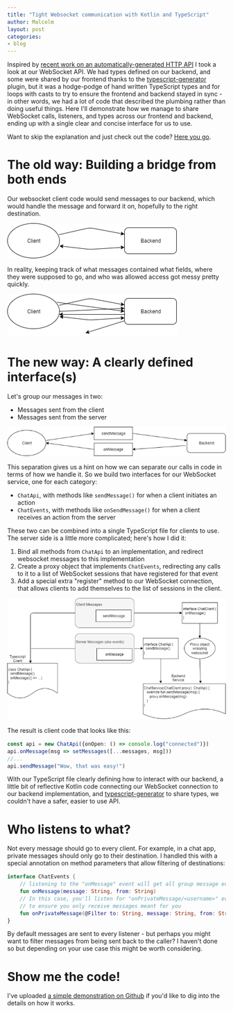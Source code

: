 ```yaml
---
title: "Tight Websocket communication with Kotlin and TypeScript"
author: Malcolm
layout: post
categories:
- blog
---
```


Inspired by
[recent work on an automatically-generated HTTP API](/blog/2022/07/30/hand-rolled-api-generator.html)
I took a look at our WebSocket API. We had types defined on our backend, and some were
shared by our frontend thanks to the [typescript-generator](https://github.com/vojtechhabarta/typescript-generator)
plugin, but it was a hodge-podge of hand written TypeScript types and for loops with casts
to try to ensure the frontend and backend stayed in sync - in other words,
we had a lot of code that described the plumbing rather than doing useful things.
Here I'll demonstrate how we manage to share WebSocket calls, listeners, and types across our frontend
and backend, ending up with a single clear and concise interface for us to use. 

Want to skip the explanation and just check out the code?
[Here you go](https://github.com/crummy/kotlin-typescript-websocket-api).

# The old way: Building a bridge from both ends

Our websocket client code would send messages to our backend, which would
handle the message and forward it on, hopefully to the right destination.

![Websocket communication... in theory.](assets/simple.png)

In reality, keeping track of what messages contained what fields,
where they were supposed to go, and who was allowed access got messy pretty
quickly.

![Websocket communication in reality](assets/messy.png)

# The new way: A clearly defined interface(s)

Let's group our messages in two: 

* Messages sent from the client
* Messages sent from the server

![Separating WebSockets into two groups](assets/interface.png)

This separation gives us a hint on how we can separate our calls
in code in terms of how we handle it. So we build two interfaces for
our WebSocket service, one for each category:

* `ChatApi`, with methods like `sendMessage()` for when a client
initiates an action
* `ChatEvents`, with methods like `onSendMessage()` for when a client
receives an action from the server

These two can be combined into a single TypeScript file for clients
to use. The server side is a little more complicated; here's how I did
it:

1. Bind all methods from `ChatApi` to an implementation, and 
redirect websocket messages to this implementation
2. Create a proxy object that implements `ChatEvents`, redirecting
any calls to it to a list of WebSocket sessions that have
registered for that event
3. Add a special extra "register" method to our WebSocket connection,
that allows clients to add themselves to the list of sessions 
in the client.

![The TypeScript and backend integration](assets/websockets.png)

The result is client code that looks like this:

```typescript
const api = new ChatApi({onOpen: () => console.log("connected")})
api.onMessage(msg => setMessages([...messages, msg]))
//...
api.sendMessage("Wow, that was easy!")
```

With our TypeScript file clearly defining how to interact with
our backend, a little bit of reflective Kotlin code connecting
our WebSocket connection to our backend implementation, and
[typescript-generator](https://github.com/vojtechhabarta/typescript-generator)
to share types, we couldn't have a safer, easier to use API.

# Who listens to what?

Not every message should go to every client. For example, in a chat
app, private messages should only go to their destination. I handled this
with a special annotation on method parameters that allow filtering
of destinations:

```kotlin
interface ChatEvents {
    // listening to the "onMessage" event will get all group message events
    fun onMessage(message: String, from: String)
    // In this case, you'll listen for "onPrivateMessage/<username>" events
    // to ensure you only receive messages meant for you
    fun onPrivateMessage(@Filter to: String, message: String, from: String)
}
```

By default messages are sent to every listener - but perhaps you might want
to filter messages from being sent back to the caller? I haven't done so
but depending on your use case this might be worth considering.

# Show me the code!

I've uploaded
[a simple demonstration on Github](https://github.com/crummy/kotlin-typescript-websocket-api)
if you'd like to dig into the details on how it works.

